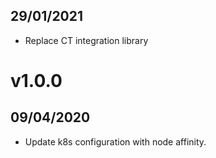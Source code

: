 ## 29/01/2021

- Replace CT integration library

# v1.0.0

## 09/04/2020

- Update k8s configuration with node affinity.
